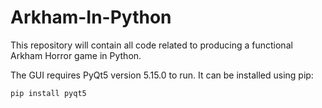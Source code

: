 # Arkham-In-Python
This repository will contain all code related to producing a functional Arkham Horror game in Python.

The GUI requires PyQt5 version 5.15.0 to run. It can be installed using pip:

```
pip install pyqt5
```

